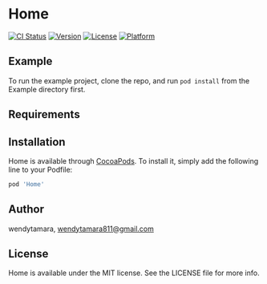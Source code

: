 # Home

[![CI Status](https://img.shields.io/travis/wendytamara/Home.svg?style=flat)](https://travis-ci.org/wendytamara/Home)
[![Version](https://img.shields.io/cocoapods/v/Home.svg?style=flat)](https://cocoapods.org/pods/Home)
[![License](https://img.shields.io/cocoapods/l/Home.svg?style=flat)](https://cocoapods.org/pods/Home)
[![Platform](https://img.shields.io/cocoapods/p/Home.svg?style=flat)](https://cocoapods.org/pods/Home)

## Example

To run the example project, clone the repo, and run `pod install` from the Example directory first.

## Requirements

## Installation

Home is available through [CocoaPods](https://cocoapods.org). To install
it, simply add the following line to your Podfile:

```ruby
pod 'Home'
```

## Author

wendytamara, wendytamara811@gmail.com

## License

Home is available under the MIT license. See the LICENSE file for more info.
